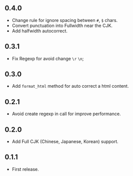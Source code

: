 ## 0.4.0

- Change rule for ignore spacing between `#`, `$` chars.
- Convert punctuation into Fullwidth near the CJK.
- Add halfwidth autocorrect.

## 0.3.1

- Fix Regexp for avoid change `\r` `\n`;

## 0.3.0

- Add `format_html` method for auto correct a html content.

## 0.2.1

- Avoid create regexp in call for improve performance.

## 0.2.0

- Add Full CJK (Chinese, Japanese, Korean) support.

## 0.1.1

- First release.
